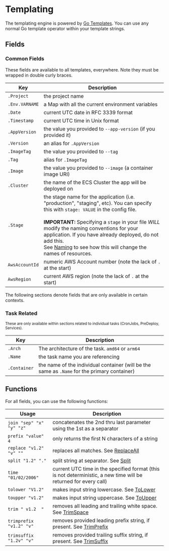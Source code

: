 # Templating

The templating engine is powered by [Go Templates](https://pkg.go.dev/text/template#hdr-Actions). You can use any normal Go template operator within your template strings.


## Fields


### Common Fields

These fields are available to all templates, everywhere. Note they must be wrapped in double curly braces.

<div class="tbl-nowrap-key" markdown>

Key             | Description
----------------|---------------
`.Project`      | the project name
`.Env.VARNAME`  | a Map with all the current environment variables
`.Date`         | current UTC date in RFC 3339 format
`.Timestamp`    | current UTC time in Unix format
`.AppVersion`   | the value you provided to `--app-version` (if you provided it)
`.Version`      | an alias for `.AppVersion`
`.ImageTag`     | the value you provided to `--tag`
`.Tag`          | alias for `.ImageTag`
`.Image`        | the value you provided to `--image` (a container image URI)
`.Cluster`      | the name of the ECS Cluster the app will be deployed on
`.Stage`        | the stage name for the application (i.e. "production", "staging", etc). You can specify this with `stage: VALUE` in the config file.<br><br>**IMPORTANT:** Specifying a `stage` in your file _WILL_ modify the naming conventions for your application. If you have already deployed, do not add this.<br>See [Naming](config/naming.md#fields) to see how this will change the names of resources.
`AwsAccountId`  | numeric AWS Account number (note the lack of `.` at the start)
`AwsRegion`     | current AWS region (note the lack of `.` at the start)

</div>

The following sections denote fields that are only available in certain contexts.

### Task Related

<small>These are only available within sections related to individual tasks (CronJobs, PreDeploy, Services).</small>

<div class="tbl-nowrap-key" markdown>

Key          | Description
-------------|---------------
`.Arch`      | The architecture of the task. `amd64` or `arm64`
`.Name`      | the task name you are referencing
`.Container` | the name of the individual container (will be the same as `.Name` for the primary container)

</div>

## Functions
For all fields, you can use the following functions:

<div class="tbl-nowrap-key" markdown>

Usage                   |Description
------------------------|-----------------
`join "sep" "x" "y" "z"`|concatenates the 2nd thru last parameter using the 1st as a separator
`prefix "value" 4`      |only returns the first N characters of a string
`replace "v1.2" "v" ""` |replaces all matches. See [ReplaceAll](https://golang.org/pkg/strings/#ReplaceAll)
`split "1.2" "."`       |split string at separator. See [Split](https://golang.org/pkg/strings/#Split)
`time "01/02/2006"`     |current UTC time in the specified format (this is not deterministic, a new time will be returned for every call)
`tolower "V1.2"`        |makes input string lowercase. See [ToLower](https://golang.org/pkg/strings/#ToLower)
`toupper "v1.2"`        |makes input string uppercase. See [ToUpper](https://golang.org/pkg/strings/#ToUpper)
`trim " v1.2  "`        |removes all leading and trailing white space. See [TrimSpace](https://golang.org/pkg/strings/#TrimSpace)
`trimprefix "v1.2" "v"` |removes provided leading prefix string, if present. See [TrimPrefix](https://golang.org/pkg/strings/#TrimPrefix)
`trimsuffix "1.2v" "v"` |removes provided trailing suffix string, if present. See [TrimSuffix](https://pkg.go.dev/strings#TrimSuffix)

</div>